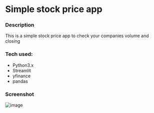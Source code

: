 # Simple stock price app
### Description
This is a simple stock price app to check your companies volume and closing

### Tech used:
* Python3.x
* Streamlit
* yfinance
* pandas

### Screenshot
![image](https://user-images.githubusercontent.com/45793792/104088659-c891b200-5268-11eb-9fc2-f6f9c33d3bda.png)
